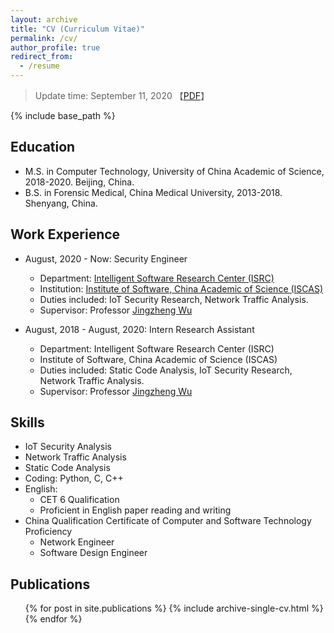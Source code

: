 ```yaml
---
layout: archive
title: "CV (Curriculum Vitae)"
permalink: /cv/
author_profile: true
redirect_from:
  - /resume
---
```

> Update time: September 11, 2020
> 【[PDF](https://m2kar.cn/cv/files/CV_Zhiqing_Rui.pdf)】

{% include base_path %}

## Education

* M.S. in Computer Technology, University of China Academic of Science, 2018-2020. Beijing, China.
* B.S. in Forensic Medical, China Medical University, 2013-2018. Shenyang, China.

## Work Experience

* August, 2020 - Now: Security Engineer
  * Department: [Intelligent Software Research Center (ISRC)](https://isrc.iscas.ac.cn/)
  * Institution: [Institute of Software, China Academic of Science (ISCAS)](http://www.iscas.ac.cn/)
  * Duties included: IoT Security Research, Network Traffic Analysis.
  * Supervisor: Professor [Jingzheng Wu](https://scholar.google.com/citations?user=ePUcUP4AAAAJ&hl=en)

* August, 2018 - August, 2020: Intern Research Assistant
  * Department: Intelligent Software Research Center (ISRC)
  * Institute of Software, China Academic of Science (ISCAS)
  * Duties included: Static Code Analysis, IoT Security Research, Network Traffic Analysis.
  * Supervisor: Professor [Jingzheng Wu](https://scholar.google.com/citations?user=ePUcUP4AAAAJ&hl=en)

## Skills

* IoT Security Analysis
* Network Traffic Analysis
* Static Code Analysis
* Coding: Python, C, C++
* English:
  * CET 6 Qualification
  * Proficient in English paper reading and writing
* China Qualification Certificate of Computer and Software Technology Proficiency
  * Network Engineer
  * Software Design Engineer

## Publications

  <ul>{% for post in site.publications %}
    {% include archive-single-cv.html %}
  {% endfor %}</ul>
  
<!-- Talks
======
  <ul>{% for post in site.talks %}
    {% include archive-single-talk-cv.html %}
  {% endfor %}</ul>
  
Teaching
======
  <ul>{% for post in site.teaching %}
    {% include archive-single-cv.html %}
  {% endfor %}</ul>
  
Service and leadership
======
* Currently signed in to 43 different slack teams -->
